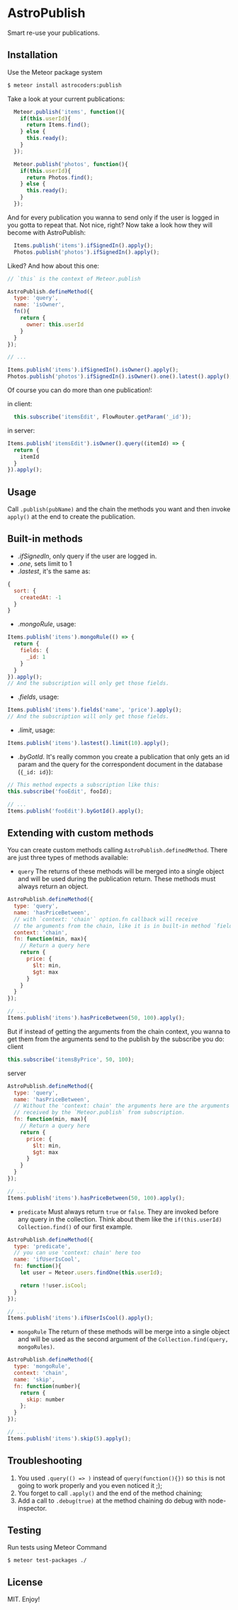 AstroPublish
============
Smart re-use your publications.

## Installation
Use the Meteor package system
~~~sh
$ meteor install astrocoders:publish
~~~

Take a look at your current publications:
```js
  Meteor.publish('items', function(){
    if(this.userId){
      return Items.find();
    } else {
      this.ready();
    }
  });

  Meteor.publish('photos', function(){
    if(this.userId){
      return Photos.find();
    } else {
      this.ready();
    }
  });
```

And for every publication you wanna to send only if the user is logged in you gotta to
repeat that. Not nice, right? Now take a look how they will become with
AstroPublish:

```js
  Items.publish('items').ifSignedIn().apply();
  Photos.publish('photos').ifSignedIn().apply();
```

Liked? And how about this one:
```js
// `this` is the context of Meteor.publish

AstroPublish.defineMethod({
  type: 'query',
  name: 'isOwner',
  fn(){
    return {
      owner: this.userId
    }
  }
});

// ...

Items.publish('items').ifSignedIn().isOwner().apply();
Photos.publish('photos').ifSignedIn().isOwner().one().latest().apply();
```

Of course you can do more than one publication!:

in client:
```js
  this.subscribe('itemsEdit', FlowRouter.getParam('_id'));
```
in server:
```js
Items.publish('itemsEdit').isOwner().query((itemId) => {
  return {
    itemId
  }
}).apply();
```

## Usage
Call `.publish(pubName)` and the chain the methods you want and then invoke
`apply()` at the end to create the publication.

## Built-in methods
- *.ifSignedIn*, only query if the user are logged in.
- *.one*, sets limit to 1
- *.lastest*, it's the same as:
```js
{
  sort: {
    createdAt: -1
  }
}
```
- *.mongoRule*, usage:
```js
Items.publish('items').mongoRule(() => {
  return {
    fields: {
      _id: 1
    }
  }
}).apply();
// And the subscription will only get those fields.
```
- *.fields*, usage:
```js
Items.publish('items').fields('name', 'price').apply();
// And the subscription will only get those fields.
```
- *.limit*, usage:
```js
Items.publish('items').lastest().limit(10).apply();
```
- *.byGotId*. It's really common you create a publication that only gets an id
param and the query for the correspondent document in the database (`{_id: id}`):
```js
// This method expects a subscription like this:
this.subscribe('fooEdit', fooId);

// ...
Items.publish('fooEdit').byGotId().apply();
```

## Extending with custom methods
You can create custom methods calling `AstroPublish.definedMethod`.
There are just three types of methods available:
- `query`
  The returns of these methods will be merged into a single object and will
  be used during the publication return. These methods must always return
  an object.
```js
AstroPublish.defineMethod({
  type: 'query',
  name: 'hasPriceBetween',
  // with `context: 'chain'` option.fn callback will receive
  // the arguments from the chain, like it is in built-in method `field`
  context: 'chain',
  fn: function(min, max){
    // Return a query here
    return {
      price: {
        $lt: min,
        $gt: max
      }
    }
  }
});

// ...
Items.publish('items').hasPriceBetween(50, 100).apply();

```
But if instead of getting the arguments from the chain context, you wanna
to get them from the arguments send to the publish by the subscribe you do:
client
```js
this.subscribe('itemsByPrice', 50, 100);
```
server
```js
AstroPublish.defineMethod({
  type: 'query',
  name: 'hasPriceBetween',
  // Without the 'context: chain' the arguments here are the arguments
  // received by the `Meteor.publish` from subscription.
  fn: function(min, max){
    // Return a query here
    return {
      price: {
        $lt: min,
        $gt: max
      }
    }
  }
});

// ...
Items.publish('items').hasPriceBetween(50, 100).apply();
```

- `predicate`
  Must always return `true` or `false`. They are invoked before any query in the
  collection. Think about them like the `if(this.userId) Collection.find()`
  of our first example.
```js
AstroPublish.defineMethod({
  type: 'predicate',
  // you can use 'context: chain' here too
  name: 'ifUserIsCool',
  fn: function(){
    let user = Meteor.users.findOne(this.userId);

    return !!user.isCool;
  }
});

// ...
Items.publish('items').ifUserIsCool().apply();
```
- `mongoRule`
  The return of these methods will be merge into a single object and will be used
  as the second argument of the `Collection.find(query, mongoRules)`.
```js
AstroPublish.defineMethod({
  type: 'mongoRule',
  context: 'chain',
  name: 'skip',
  fn: function(number){
    return {
      skip: number
    };
  }
});

// ...
Items.publish('items').skip(5).apply();
```
## Troubleshooting
1. You used `.query(() => )` instead of `query(function(){})` so `this` is not going to work properly and you even noticed it ;);
2. You forget to call `.apply()` and the end of the method chaining;
3. Add a call to `.debug(true)` at the method chaining do debug with
node-inspector.

## Testing
Run tests using Meteor Command

```
$ meteor test-packages ./
```

## License
MIT. Enjoy!
